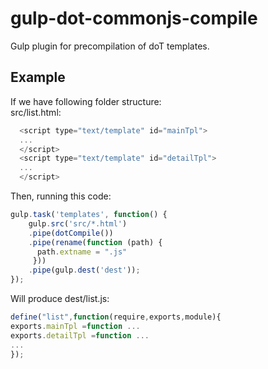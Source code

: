 # gulp-dot-commonjs-compile
Gulp plugin for precompilation of doT templates.
## Example
If we have following folder structure:    
src/list.html:
```js
  <script type="text/template" id="mainTpl"> 
  ...
  </script>
  <script type="text/template" id="detailTpl"> 
  ...
  </script>
```  
Then, running this code:
```js
gulp.task('templates', function() {
    gulp.src('src/*.html')
    .pipe(dotCompile())
    .pipe(rename(function (path) {
      path.extname = ".js"
     }))
    .pipe(gulp.dest('dest'));
});
```
Will produce dest/list.js:
```js
define("list",function(require,exports,module){
exports.mainTpl =function ...
exports.detailTpl =function ...
...
});
```
